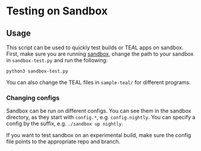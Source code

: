 # Testing on Sandbox

## Usage

This script can be used to quickly test builds or TEAL apps on sandbox. First, make sure you are running [sandbox](https://github.com/algorand/sandbox), change the path to your sandbox in `sandbox-test.py` and run the following:

```python3 sandbox-test.py```

You can also change the TEAL files in `sample-teal/` for different programs.

### Changing configs

Sandbox can be run on different configs. You can see them in the sandbox directory, as they start with `config.*`, e.g. `config.nightly`. You can specify a config by the suffix, e.g. `./sandbox up nightly`.

If you want to test sandbox on an experimental build, make sure the config file points to the appropriate repo and branch.
